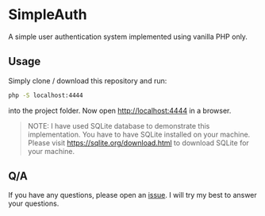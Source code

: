 # SimpleAuth

A simple user authentication system implemented using vanilla PHP only.

## Usage

Simply clone / download this repository and run:

```bash
php -S localhost:4444
```

into the project folder. Now open <http://localhost:4444> in a browser.

> NOTE: I have used SQLite database to demonstrate this implementation. You have to have SQLite installed on your machine. Please visit <https://sqlite.org/download.html> to download SQLite for your machine.

## Q/A

If you have any questions, please open an [issue](https://github.com/msrumon/simple-user-authentication/issues/new). I will try my best to answer your questions.
